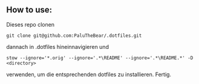 ## How to use:

Dieses repo clonen

    git clone git@github.com:PaluTheBear/.dotfiles.git

dannach in .dotfiles hineinnavigieren und

    stow --ignore='*.orig' --ignore='.*\README' --ignore='.*\README.*' -D <directory>

verwenden, um die entsprechenden dotfiles zu installieren. Fertig.

